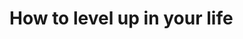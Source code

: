<!DOCTYPE html>
<html>
<head>
	<title>Level up in life </title>
</head>
<body>
<h1>How to level up in your life </h1>
</body>
</html>
